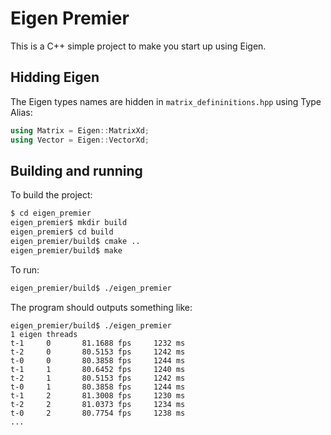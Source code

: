 # Eigen Premier
This is a C++ simple project to make you start up using Eigen.

## Hidding Eigen
The Eigen types names are hidden in `matrix_defininitions.hpp` using Type Alias:

```c++
using Matrix = Eigen::MatrixXd;
using Vector = Eigen::VectorXd;
```

## Building and running

To build the project:

```bash
$ cd eigen_premier
eigen_premier$ mkdir build
eigen_premier$ cd build
eigen_premier/build$ cmake ..
eigen_premier/build$ make
```

To run:

```bash
eigen_premier/build$ ./eigen_premier
```

The program should outputs something like:

```
eigen_premier/build$ ./eigen_premier 
1 eigen threads
t-1     0       81.1688 fps     1232 ms
t-2     0       80.5153 fps     1242 ms
t-0     0       80.3858 fps     1244 ms
t-1     1       80.6452 fps     1240 ms
t-2     1       80.5153 fps     1242 ms
t-0     1       80.3858 fps     1244 ms
t-1     2       81.3008 fps     1230 ms
t-2     2       81.0373 fps     1234 ms
t-0     2       80.7754 fps     1238 ms
...
```